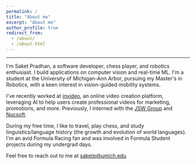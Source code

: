 ```yaml
---
permalink: /
title: "About me"
excerpt: "About me"
author_profile: true
redirect_from: 
  - /about/
  - /about.html
---
```


****
I'm Saket Pradhan, a software developer, chess player, and robotics enthusiast. I build applications on computer vision and real-time ML. I'm a student at the University of Michigan-Ann Arbor, pursuing my Master's in Robotics, with a keen interest in vision-guided mobility systems. 

I've recently worked at [invideo](https://invideo.io), an online video creation platform, leveraging AI to help users create professional videos for marketing, promotions, and more. Previously, I interned with the [JSW Group](https://www.jsw.in/) and [Nucsoft](https://www.nucsoft.com/). 

During my free time, I like to travel, play chess, and study linguistics/language history (the growth and evolution of world languages). I'm an avid Formula Racing fan and was involved in Formula Student projects during my undergrad days. 

Feel free to reach out to me at [saketp@umich.edu](email:saketp@umich.edu)
